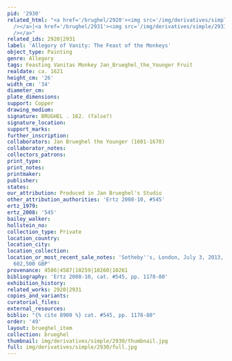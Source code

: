 ```yaml
---
pid: '2930'
related_html: "<a href='/brughel/2920'><img src='/img/derivatives/simple/2920/thumbnail.jpg'
  /></a>|<a href='/brughel/2931'><img src='/img/derivatives/simple/2931/thumbnail.jpg'
  /></a>"
related_ids: 2920|2931
label: 'Allegory of Vanity: The Feast of the Monkeys'
object_type: Painting
genre: Allegory
tags: Feasting Vanitas Monkey Jan_Brueghel_the_Younger Fruit
realdate: ca. 1621
height_cm: '26'
width_cm: '34'
diameter_cm: 
plate_dimensions: 
support: Copper
drawing_medium: 
signature: BRUGHEL . 162. (false?)
signature_location: 
support_marks: 
further_inscription: 
collaborators: Jan Brueghel the Younger (1601-1678)
collaborator_notes: 
collectors_patrons: 
print_type: 
print_notes: 
printmaker: 
publisher: 
states: 
our_attribution: Produced in Jan Brueghel's Studio
other_attribution_authorities: 'Ertz 2008-10, #545'
ertz_1979: 
ertz_2008: '545'
bailey_walker: 
hollstein_no: 
collection_type: Private
location_country: 
location_city: 
location_collection: 
location_or_most_recent_sale_notes: 'Sotheby''s, London, July 3, 2013, inv. #22 for
  602,500 GBP'
provenance: 4586|4587|10259|10260|10261
bibliography: 'Ertz 2008-10, cat. #545, pp. 1178-80'
exhibition_history: 
related_works: 2920|2931
copies_and_variants: 
curatorial_files: 
external_resources: 
biblio: "{% cite 8900 %} cat. #545, pp. 1178-80"
order: '49'
layout: brueghel_item
collection: brueghel
thumbnail: img/derivatives/simple/2930/thumbnail.jpg
full: img/derivatives/simple/2930/full.jpg
---
```

